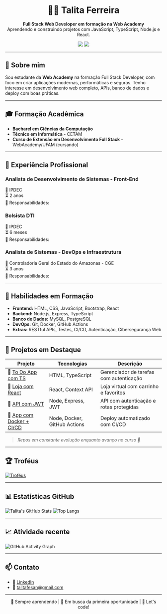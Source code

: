 <h1 align="center">👩‍💻 Talita Ferreira</h1>

<p align="center">
  <strong>Full Stack Web Developer em formação na Web Academy</strong><br/>
  Aprendendo e construindo projetos com JavaScript, TypeScript, Node.js e React.
</p>

<p align="center">
  <a href="https://github.com/talitaFesan11"><img src="https://img.shields.io/github/followers/talitaFesan11?label=Seguidores&style=social"></a>
  <a href="https://github.com/talitaFesan11"><img src="https://img.shields.io/github/stars/talitaFesan11?style=social"></a>
</p>

---

## 🚀 Sobre mim

Sou estudante da **Web Academy** na formação Full Stack Developer, com foco em criar aplicações modernas, performáticas e seguras. Tenho interesse em desenvolvimento web completo, APIs, banco de dados e deploy com boas práticas.

---

## 🎓 Formação Acadêmica

- **Bacharel em Ciências da Computação**
- **Técnico em Informática** - CETAM
- **Curso de Extensão em Desenvolvimento Full Stack** - WebAcademy/UFAM (cursando)

---

## 💼 Experiência Profissional

### **Analista de Desenvolvimento de Sistemas - Front-End**  
📌 IPDEC  
⏳ 2 anos  
🔹 Responsabilidades:  

### **Bolsista DTI**  
📌 IPDEC  
⏳ 6 meses  
🔹 Responsabilidades:  

### **Analista de Sistemas - DevOps e Infraestrutura**  
📌 Controladoria Geral do Estado do Amazonas - CGE  
⏳ 3 anos  
🔹 Responsabilidades:  

---

## 🧠 Habilidades em Formação

- **Frontend:** HTML, CSS, JavaScript, Bootstrap, React
- **Backend:** Node.js, Express, TypeScript
- **Banco de Dados:** MySQL, PostgreSQL
- **DevOps:** Git, Docker, GitHub Actions
- **Extras:** RESTful APIs, Testes, CI/CD, Autenticação, Cibersegurança Web

---

## 📁 Projetos em Destaque

| Projeto | Tecnologias | Descrição |
|--------|-------------|-----------|
| 📝 [To Do App com TS](https://github.com/SEU_USUARIO/todo-ts-localstorage) | HTML, TypeScript | Gerenciador de tarefas com autenticação |
| 🛒 [Loja com React](https://github.com/SEU_USUARIO/loja-react-context) | React, Context API | Loja virtual com carrinho e favoritos |
| 🔐 [API com JWT](https://github.com/SEU_USUARIO/api-auth-jwt) | Node, Express, JWT | API com autenticação e rotas protegidas |
| 🐳 [App com Docker + CI/CD](https://github.com/SEU_USUARIO/app-docker-cicd) | Node, Docker, GitHub Actions | Deploy automatizado com CI/CD |

> *Repos em constante evolução enquanto avanço no curso 🚀*

---

## 🏆 Troféus

[![Troféus](https://github-profile-trophy.vercel.app/?username=talitaFesan11&theme=onedark&row=1)](https://github.com/ryo-ma/github-profile-trophy)

---

## 📊 Estatísticas GitHub

![Talita's GitHub Stats](https://github-readme-stats.vercel.app/api?username=talitaFesan11&show_icons=true&theme=radical&hide_title=false)
![Top Langs](https://github-readme-stats.vercel.app/api/top-langs/?username=talitaFesan11&layout=compact&theme=radical)

---

## 📈 Atividade recente

![GitHub Activity Graph](https://github-readme-activity-graph.cyclic.app/graph?username=talitaFesan11&theme=dracula)

---

## 📫 Contato

- 🔗 [LinkedIn](https://www.linkedin.com/in/talitafesan/)
- 📧 talitafesan@gmail.com

---

<p align="center">
  🌱 Sempre aprendendo | 💼 Em busca da primeira oportunidade | 🚀 Let's code!
</p>
